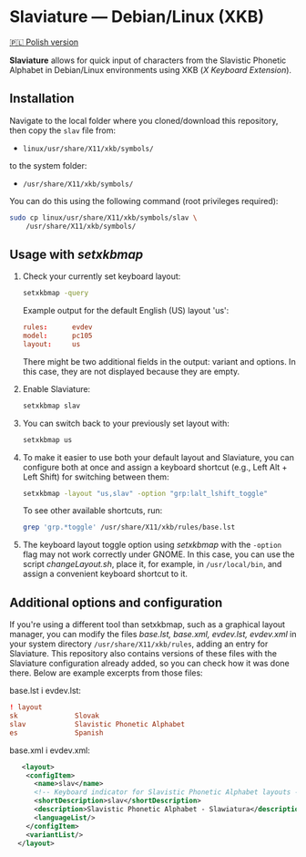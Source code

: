 
# Slaviature — Debian/Linux (XKB)

[🇵🇱 Polish version](pl/README.md)

**Slaviature** allows for quick input of characters from the Slavistic Phonetic
Alphabet in Debian/Linux environments using XKB (*X Keyboard Extension*).

## Installation

Navigate to the local folder where you cloned/download this repository, then copy the `slav` file from:
- `linux/usr/share/X11/xkb/symbols/`

to the system folder:
- `/usr/share/X11/xkb/symbols/`

You can do this using the following command (root privileges required):

```bash
sudo cp linux/usr/share/X11/xkb/symbols/slav \
    /usr/share/X11/xkb/symbols/
```

## Usage with *setxkbmap*

1. Check your currently set keyboard layout:

   ```bash
   setxkbmap -query
   ```

   Example output for the default English (US) layout 'us':

   ```conf
   rules:      evdev
   model:      pc105
   layout:     us
   ```
   There might be two additional fields in the output: variant and options.
   In this case, they are not displayed because they are empty.

2. Enable Slaviature:

   ```bash
   setxkbmap slav
   ```
3. You can switch back to your previously set layout with:

   ```bash
   setxkbmap us
   ```

4. To make it easier to use both your default layout and Slaviature, you can
   configure both at once and assign a keyboard shortcut (e.g., Left Alt +
   Left Shift) for switching between them:

   ```bash
   setxkbmap -layout "us,slav" -option "grp:lalt_lshift_toggle"
   ```

   To see other available shortcuts, run:

   ```bash
   grep 'grp.*toggle' /usr/share/X11/xkb/rules/base.lst
   ```

5. The keyboard layout toggle option using *setxkbmap* with the `-option` flag may
   not work correctly under GNOME. In this case, you can use the script
   *changeLayout.sh*, place it, for example, in `/usr/local/bin`, and assign a
   convenient keyboard shortcut to it.

## Additional options and configuration

If you're using a different tool than setxkbmap, such as a graphical layout
manager, you can modify the files *base.lst, base.xml, evdev.lst, evdev.xml* in
your system directory `/usr/share/X11/xkb/rules`, adding an entry for
Slaviature. This repository also contains versions of these files with the
Slaviature configuration already added, so you can check how it was done
there. Below are example excerpts from those files:

base.lst i evdev.lst:
```conf
! layout
sk              Slovak
slav            Slavistic Phonetic Alphabet
es              Spanish
```
  
base.xml i evdev.xml:
```xml
   <layout>
    <configItem>
      <name>slav</name>
      <!-- Keyboard indicator for Slavistic Phonetic Alphabet layouts -->
      <shortDescription>slav</shortDescription>
      <description>Slavistic Phonetic Alphabet - Slawiatura</description>
      <languageList/>
    </configItem>
    <variantList/>
  </layout>
```
